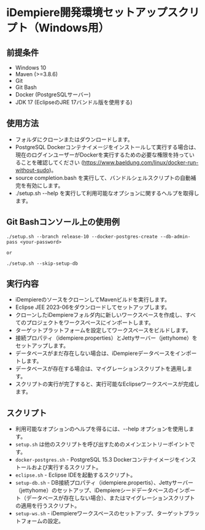# iDempiere開発環境セットアップスクリプト（Windows用）

## 前提条件
* Windows 10
* Maven (>=3.8.6)
* Git
* Git Bash
* Docker (PostgreSQLサーバー)
* JDK 17 (EclipseのJRE 17バンドル版を使用する)

## 使用方法
* フォルダにクローンまたはダウンロードします。
* PostgreSQL Dockerコンテナイメージをインストールして実行する場合は、現在のログインユーザーがDockerを実行するための必要な権限を持っていることを確認してください (https://www.baeldung.com/linux/docker-run-without-sudo)。
* source completion.bash を実行して、バンドルシェルスクリプトの自動補完を有効にします。
* ./setup.sh --help を実行して利用可能なオプションに関するヘルプを取得します。

## Git Bashコンソール上の使用例
```
./setup.sh --branch release-10 --docker-postgres-create --db-admin-pass <your-password>

or

./setup.sh --skip-setup-db
```

## 実行内容
* iDempiereのソースをクローンしてMavenビルドを実行します。
* Eclipse JEE 2023-06をダウンロードしてセットアップします。
* クローンしたiDempiereフォルダ内に新しいワークスペースを作成し、すべてのプロジェクトをワークスペースにインポートします。
* ターゲットプラットフォームを設定してワークスペースをビルドします。
* 接続プロパティ（idempiere.properties）とJettyサーバー（jettyhome）をセットアップします。
* データベースがまだ存在しない場合は、iDempiereデータベースをインポートします。
* データベースが存在する場合は、マイグレーションスクリプトを適用します。
* スクリプトの実行が完了すると、実行可能なEclipseワークスペースが完成します。

## スクリプト
* 利用可能なオプションのヘルプを得るには、--help オプションを使用します。
* ```setup.sh``` は他のスクリプトを呼び出すためのメインエントリーポイントです。
* ```docker-postgres.sh``` - PostgreSQL 15.3 Dockerコンテナイメージをインストールおよび実行するスクリプト。
* ```eclipse.sh``` - Eclipse IDEを起動するスクリプト。
* ```setup-db.sh``` - DB接続プロパティ（idempiere.propertis）、Jettyサーバー（jettyhome）のセットアップ、iDempiereシードデータベースのインポート（データベースが存在しない場合）、またはマイグレーションスクリプトの適用を行うスクリプト。
* ```setup-ws.sh``` - iDempiereワークスペースのセットアップ、ターゲットプラットフォームの設定。